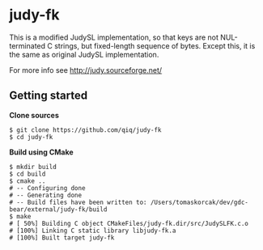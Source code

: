 # judy-fk

This is a modified JudySL implementation, so that keys are not NUL-terminated C
strings, but fixed-length sequence of bytes. Except this, it is the same as
original JudySL implementation.

For more info see http://judy.sourceforge.net/

## Getting started

**Clone sources**

```
$ git clone https://github.com/qiq/judy-fk
$ cd judy-fk
```

**Build using CMake**

```
$ mkdir build
$ cd build
$ cmake ..
# -- Configuring done
# -- Generating done
# -- Build files have been written to: /Users/tomaskorcak/dev/gdc-bear/external/judy-fk/build
$ make
# [ 50%] Building C object CMakeFiles/judy-fk.dir/src/JudySLFK.c.o
# [100%] Linking C static library libjudy-fk.a
# [100%] Built target judy-fk
```
